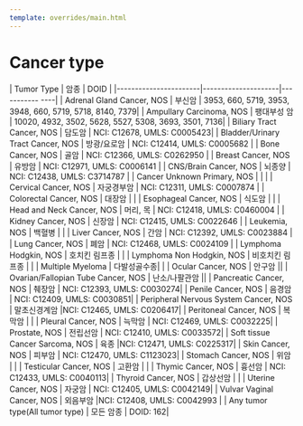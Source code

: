 ```yaml
---
template: overrides/main.html
---
```

# Cancer type

| Tumor Type            | 암종                 | DOID           |
|-----------------------|---------------------|----------- ----|
| Adrenal Gland Cancer, NOS | 부신암 | 3953, 660, 5719, 3953, 3948, 660, 5719, 5718, 8140, 7379|
| Ampullary Carcinoma, NOS | 팽대부성 암 | 10020, 4932, 3502, 5628, 5527, 5308, 3693, 3501, 7136|
| Biliary Tract Cancer, NOS | 담도암 | NCI: C12678, UMLS: C0005423|
| Bladder/Urinary Tract Cancer, NOS | 방광/요로암 | NCI: C12414, UMLS: C0005682 |
| Bone Cancer, NOS | 골암 | NCI: C12366, UMLS: C0262950 |
| Breast Cancer, NOS | 유방암 | NCI: C12971, UMLS: C0006141 |
| CNS/Brain Cancer, NOS | 뇌종양 | NCI: C12438, UMLS: C3714787 |
| Cancer Unknown Primary, NOS | | |
| Cervical Cancer, NOS | 자궁경부암 | NCI: C12311, UMLS: C0007874 |
| Colorectal Cancer, NOS | 대장암 | |
| Esophageal Cancer, NOS | 식도암 | |
| Head and Neck Cancer, NOS | 머리, 목 | NCI: C12418, UMLS: C0460004 |
| Kidney Cancer, NOS | 신장암 | NCI: C12415, UMLS: C0022646 |
| Leukemia, NOS | 백혈병 | |
| Liver Cancer, NOS | 간암 | NCI: C12392, UMLS: C0023884 |
| Lung Cancer, NOS | 폐암 | NCI: C12468, UMLS: C0024109 |
| Lymphoma Hodgkin, NOS | 호치킨 림프종 | |
| Lymphoma Non Hodgkin, NOS | 비호치킨 림프종 | |
| Multiple Myeloma | 다발성골수종| |
| Ocular Cancer, NOS | 안구암 ||
| Ovarian/Fallopian Tube Cancer, NOS | 난소/나팔관암 ||
| Pancreatic Cancer, NOS | 췌장암 | NCI: C12393, UMLS: C0030274|
| Penile Cancer, NOS | 음경암 | NCI: C12409, UMLS: C0030851|
| Peripheral Nervous System Cancer, NOS | 말초신경계암 |NCI: C12465, UMLS: C0206417|
| Peritoneal Cancer, NOS | 복막암 | |
| Pleural Cancer, NOS | 늑막암 | NCI: C12469, UMLS: C0032225|
| Prostate, NOS | 전립선암 | NCI: C12410, UMLS: C0033572|
| Soft tissue Cancer Sarcoma, NOS | 육종 |NCI: C12471, UMLS: C0225317|
| Skin Cancer, NOS | 피부암 | NCI: C12470, UMLS: C1123023|
| Stomach Cancer, NOS | 위암 | |
| Testicular Cancer, NOS | 고환암 | |
| Thymic Cancer, NOS | 흉선암 | NCI: C12433, UMLS: C0040113|
| Thyroid Cancer, NOS | 갑상선암 | |
| Uterine Cancer, NOS | 자궁암 | NCI: C12405, UMLS: C0042149|
| Vulvar Vaginal Cancer, NOS | 외음부암 |NCI: C12408, UMLS: C0042993 |
| Any tumor type(All tumor type) | 모든 암종 | DOID: 162|